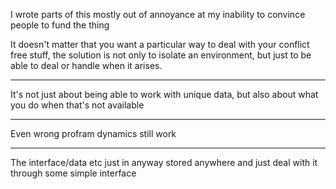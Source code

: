 
I wrote parts of this mostly out of annoyance at my inability to convince people to fund the thing  


It doesn't matter that you want a particular way to deal with your conflict free stuff, the solution is not only to isolate an environment, but just to be able to deal or handle when it arises.

---

It's not just about being able to work with unique data, but also about what you do when that's not available

---

Even wrong profram dynamics still work

---

The interface/data etc just in anyway stored anywhere and just deal with it through some simple interface
